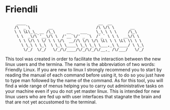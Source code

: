 # Friendli

         ____                                __  __              
        /\  _`\        __                   /\ \/\ \       __    
        \ \ \L\_\_ __ /\_\     __    ___    \_\ \ \ \     /\_\   
         \ \  _\/\`'__\/\ \  /'__`\/' _ `\  /'_` \ \ \  __\/\ \  
          \ \ \/\ \ \/ \ \ \/\  __//\ \/\ \/\ \L\ \ \ \L\ \\ \ \ 
           \ \_\ \ \_\  \ \_\ \____\ \_\ \_\ \___,_\ \____/ \ \_\
            \/_/  \/_/   \/_/\/____/\/_/\/_/\/__,_ /\/___/   \/_/





This tool was created in order to facilitate the interaction between the new linux users and the termina. The name is the abbreviation of two words: Friendly Linux.
If you are new to linux I strongly recommend you to start by reading the manual of each command before using it, to do so you just have to type man followed by the name of the command.
As for this tool, you will find a wide range of menus helping you to carry out administrative tasks on your machine even if you do not yet master linux. This is intended for new linux users who are fed up with user interfaces that stagnate the brain and that are not yet accustomed to the terminal.
